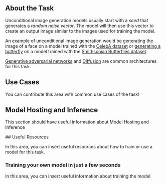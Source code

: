 ## About the Task

Unconditional image generation models usually start with a *seed* that generates a *random noise vector*. The model will then use this vector to create an output image similar to the images used for training the model. 

An example of unconditional image generation would be generating the image of a face on a model trained with the [CelebA dataset](https://huggingface.co/datasets/huggan/CelebA-HQ) or [generating a butterfly](https://huggingface.co/spaces/huggan/butterfly-gan) on a model trained with the [Smithsonian Butterflies dataset](https://huggingface.co/datasets/ceyda/smithsonian_butterflies).

[Generative adversarial networks](https://en.wikipedia.org/wiki/Generative_adversarial_network) and [Diffusion](https://huggingface.co/docs/diffusers/index) are common architectures for this task.

## Use Cases

You can contribute this area with common use cases of the task!

## Model Hosting and Inference

This section should have useful information about Model Hosting and Inference

## Useful Resources

In this area, you can insert useful resources about how to train or use a model for this task.

### Training your own model in just a few seconds

In this area, you can insert useful information about training the model
